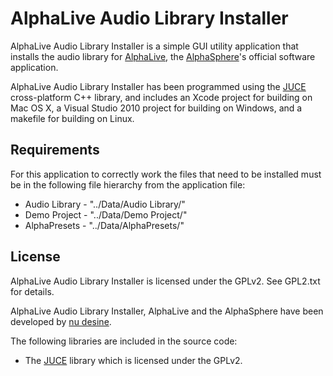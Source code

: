 # AlphaLive Audio Library Installer #

AlphaLive Audio Library Installer is a simple GUI utility application that installs the audio library for [AlphaLive](http://www.alphasphere.com/alphalive/), the [AlphaSphere](http://www.alphasphere.com/)'s official software application.

AlphaLive Audio Library Installer has been programmed using the [JUCE](http://www.rawmaterialsoftware.com/juce.php) cross-platform C++ library, and includes an Xcode project for building on Mac OS X, a Visual Studio 2010 project for building on Windows, and a makefile for building on Linux.

## Requirements ##

For this application to correctly work the files that need to be installed must be in the following file hierarchy from the application file:

+  Audio Library - "../Data/Audio Library/"
+  Demo Project - "../Data/Demo Project/"
+  AlphaPresets - "../Data/AlphaPresets/"

## License ##

AlphaLive Audio Library Installer is licensed under the GPLv2. See GPL2.txt for details.

AlphaLive Audio Library Installer, AlphaLive and the AlphaSphere have been developed by [nu desine](http://nu-desine.com/).

The following libraries are included in the source code:

+  The [JUCE](http://www.rawmaterialsoftware.com/juce.php) library which is licensed under the GPLv2. 


